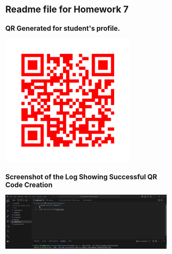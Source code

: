 # Readme file for Homework 7


## QR Generated for student's profile.
![QR Code generated](image.png)


## Screenshot of the Log Showing Successful QR Code Creation
![Screenshot](image-1.png)